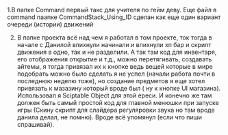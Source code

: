 1.В папке Command первый такс для учителя по гейм девy.
Еще файл в command паапке CommandStack_Using_ID сделан как еще один вариант очереди (истории) движений 
  
2. В папке проекта всё над чем я работал в том проекте, ток тогда в начале с Данилой впихнули начинали и впихнули хп бар и скрипт движения в одно, так и не разделили.
А так там код для инвентаря, его отображения открытие и т.д., можно перетягивать, создавать айтемы, я тогда привязал их к кнопке ведь вещей которые в мире подобрать можно было сделать я не успел (начали работа почти в последнюю неделю тоже), но создание предметов я еще хотел привязать к мазазину который вроде был ( ну к кнопке UI магазина). Использовал я Sciptable Object для этой ереси. И конечно же там должен быть самый простой код для главной менюшки при запуске игры (Скину скрипт для слайдера регуляровки звука но там вроде данила делал, не помню). Вроде всё упомянул (если что пиши спрашивай). 
